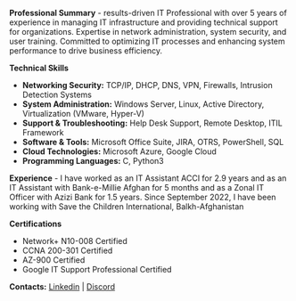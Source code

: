 **Professional Summary** - results-driven IT Professional with over 5 years of experience in managing IT infrastructure and providing technical support for organizations. Expertise in network administration, system security, and user training. Committed to optimizing IT processes and enhancing system performance to drive business efficiency.

**Technical Skills**
- **Networking Security:** TCP/IP, DHCP, DNS, VPN, Firewalls, Intrusion Detection Systems
- **System Administration:** Windows Server, Linux, Active Directory, Virtualization (VMware, Hyper-V)
- **Support & Troubleshooting:** Help Desk Support, Remote Desktop, ITIL Framework
- **Software & Tools:** Microsoft Office Suite, JIRA, OTRS, PowerShell, SQL
- **Cloud Technologies:** Microsoft Azure, Google Cloud
- **Programming Languages:** C, Python3

**Experience** -
I have worked as an IT Assistant ACCI for 2.9 years and as an IT Assistant with Bank-e-Millie Afghan for 5 months and as a Zonal IT Officer with Azizi Bank for 1.5 years. Since September 2022, I have been working with Save the Children International, Balkh-Afghanistan

**Certifications**
- Network+ N10-008 Certified
- CCNA 200-301 Certified
- AZ-900 Certified
- Google IT Support Professional Certified

**Contacts:** [Linkedin]([https://www.linkedin.com/in/aziz-azizi-883050153/](https://www.linkedin.com/in/aziz-mohammad-azizi-883050153)) | [Discord](https://discord.com/invite/azizazizi#9436)

<!---
azizazizi1995/azizazizi1995 is a ✨ special ✨ repository because its `README.md` (this file) appears on your GitHub profile.
You can click the Preview link to take a look at your changes.
--->
